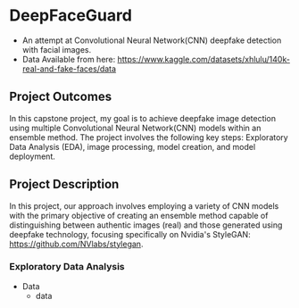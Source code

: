 # DeepFaceGuard
 - An attempt at Convolutional Neural Network(CNN) deepfake detection with facial images.
 - Data Available from here: https://www.kaggle.com/datasets/xhlulu/140k-real-and-fake-faces/data
 
## Project Outcomes
In this capstone project, my goal is to achieve deepfake image detection using multiple Convolutional Neural Network(CNN) models within an ensemble method. The project involves the following key steps: Exploratory Data Analysis (EDA), image processing, model creation, and model deployment.

## Project Description

In this project, our approach involves employing a variety of CNN models with the primary objective of creating an ensemble method capable of distinguishing between authentic images (real) and those generated using deepfake technology, focusing specifically on Nvidia's StyleGAN: https://github.com/NVlabs/stylegan.

### Exploratory Data Analysis

- Data
  - data

